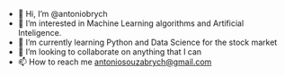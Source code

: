 - 👋 Hi, I’m @antoniobrych
- 👀 I’m interested in Machine Learning algorithms and Artificial Inteligence.
- 🌱 I’m currently learning Python and Data Science for the stock market
- 💞️ I’m looking to collaborate on anything that I can
- 📫 How to reach me antoniosouzabrych@gmail.com

<!---
antoniobrych/antoniobrych is a ✨ special ✨ repository because its `README.md` (this file) appears on your GitHub profile.
You can click the Preview link to take a look at your changes.
--->
